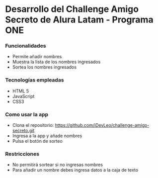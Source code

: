 <h1>Desarrollo del Challenge Amigo Secreto de Alura Latam - Programa ONE</h1>

<h3>Funcionalidades</h3>

- Permite añadir nombres
- Muestra la lista de los nombres ingresados
- Sortea los nombres ingresados

<h3>Tecnologías empleadas</h3>

- HTML 5
- JavaScript
- CSS3

<h3>Como usar la app</h3>

- Clona el repositorio: https://github.com/iDevLeo/challenge-amigo-secreto.git
- Ingresa a la app y añade nombres
- Pulsa el botón de sorteo

<h3>Restricciones</h3>

- No permitirá sortear si no ingresas nombres
- Para añadir un nombre debes ingresa datos a la caja de texto
